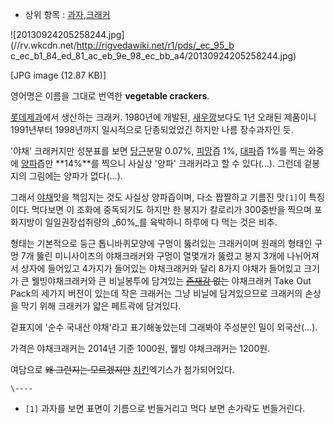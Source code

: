   * 상위 항목 : [과자](%EA%B3%BC%EC%9E%90.md),[크래커](%ED%81%AC%EB%9E%98%EC%BB%A4.md)  

![20130924205258244.jpg](//rv.wkcdn.net/http://rigvedawiki.net/r1/pds/_ec_95_b
c_ec_b1_84_ed_81_ac_eb_9e_98_ec_bb_a4/20130924205258244.jpg)

[JPG image (12.87 KB)]

영어명은 이름을 그대로 번역한 **vegetable crackers**.

[롯데제과](%EB%A1%AF%EB%8D%B0%EC%A0%9C%EA%B3%BC.md)에서 생산하는 크래커. 1980년에 개발된,
[새우깡](%EC%83%88%EC%9A%B0%EA%B9%A1.md)보다도 1년 오래된 제품이니 1991년부터 1998년까지 일시적으로
단종되었었긴 하지만 나름 장수과자인 듯.

'야채' 크래커지만 성분표를 보면 [당근](%EB%8B%B9%EA%B7%BC.md)분말 0.07%,
[피망](%ED%94%BC%EB%A7%9D.md)즙 1%, [대파](%EB%8C%80%ED%8C%8C.md)즙 1%를 찍는 와중에
[양파](%EC%96%91%ED%8C%8C.md)즙만 **14%**를 찍으니 사실상 '양파' 크래커라고 할 수 있다(…). 그런데
겉봉지의 그림에는 양파가 없다(…).

그래서 [야채](%EC%95%BC%EC%B1%84.md)맛을 책임지는 것도 사실상 양파즙이며, 다소 짭짤하고 기름진 맛`[1]`이
특징이다. 먹다보면 이 조화에 중독되기도 하지만 한 봉지가 칼로리가 300중반을 찍으며 포화지방이 일일권장섭취량의 _60%_를 육박하니
하루에 다 먹는 것은 비추.

형태는 기본적으로 둥근 톱니바퀴모양에 구멍이 뚫려있는 크래커이며 원래의 형태인 구멍 7개 뚫린 미니사이즈의 야채크래커와 구멍이 열몇개가
뚫렸고 봉지 3개에 나뉘어져서 상자에 들어있고 4가지가 들어있는 야채크래커와 달리 8가지 야채가 들어있고 크기가 큰 웰빙야채크래커와 큰
비닐봉투에 담겨있는 <del>[존재감](%EC%A1%B4%EC%9E%AC%EA%B0%90.md) 없는</del> 야채크래커 Take
Out Pack의 세가지 버전이 있는데 작은 크래커는 그냥 비닐에 담겨있으므로 크래커의 손상을 막기 위해 크래커가 얇은 페트곽에 담겨있다.

겉표지에 '순수 국내산 야채'라고 표기해놓았는데 그래봐야 주성분인 밀이 외국산(…).

가격은 야채크래커는 2014년 기준 1000원, 웰빙 야채크래커는 1200원.

여담으로 <del>왜 그런지는 모르겠지만</del> [치킨](%EC%B9%98%ED%82%A8.md)엑기스가 첨가되어있다.

`\----`

  * `[1]` 과자를 보면 표면이 기름으로 번들거리고 먹다 보면 손가락도 번들거린다.

